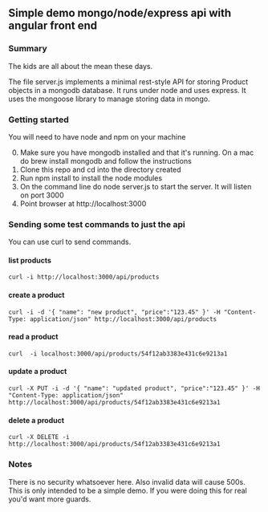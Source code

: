 ## Simple demo mongo/node/express api with angular front end

### Summary

The kids are all about the mean these days.

The file server.js implements a minimal rest-style API for storing Product objects in a mongodb database. It runs under node and uses express. It uses the mongoose library to manage storing data in mongo.

### Getting started
You will need to have node and npm on your machine

0. Make sure you have mongodb installed and that it's running. On a mac do brew install mongodb and follow the instructions
1. Clone this repo and cd into the directory created
2. Run npm install to install the node modules
3. On the command line do node server.js to start the server. It will listen on port 3000
4. Point browser at http://localhost:3000

### Sending some test commands to just the api
You can use curl to send commands.

#### list products
```curl -i http://localhost:3000/api/products```

#### create a product
```curl -i -d '{ "name": "new product", "price":"123.45" }' -H "Content-Type: application/json" http://localhost:3000/api/products```

#### read a product
```curl  -i localhost:3000/api/products/54f12ab3383e431c6e9213a1```

#### update a product
```curl -X PUT -i -d '{ "name": "updated product", "price":"123.45" }' -H "Content-Type: application/json" http://localhost:3000/api/products/54f12ab3383e431c6e9213a1```

#### delete a product
```curl -X DELETE -i http://localhost:3000/api/products/54f12ab3383e431c6e9213a1```


### Notes
There is no security whatsoever here. Also invalid data will cause 500s. This is only intended to be a simple demo. If you were doing this for real you'd want more guards.